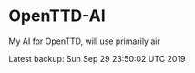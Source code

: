 # OpenTTD-AI
My AI for OpenTTD, will use primarily air

Latest backup: Sun Sep 29 23:50:02 UTC 2019
